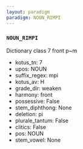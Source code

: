 ```yaml
---
layout: paradigm
paradigm: NOUN_RIMPI
---
```

### ` NOUN_RIMPI `

Dictionary class 7 front p~m
* kotus_tn: 7
* upos: NOUN
* suffix_regex: mpi
* kotus_av: H
* grade_dir: weaken
* harmony: front
* possessive: False
* stem_diphthong: None
* deletion: pi
* plurale_tantum: False
* clitics: False
* pos: NOUN
* stem_vowel: None
